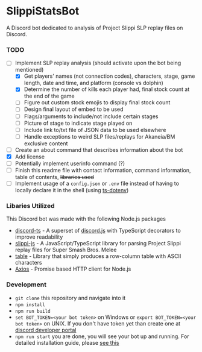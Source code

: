 # SlippiStatsBot
A Discord bot dedicated to analysis of Project Slippi SLP replay files on Discord.

### TODO
- [ ] Implement SLP replay analysis (should activate upon the bot being mentioned)
	- [x] Get players' names (not connection codes), characters, stage, game length, date and time, and platform (console vs dolphin)
	- [x] Determine the number of kills each player had, final stock count at the end of the game
	- [ ] Figure out custom stock emojis to display final stock count
	- [ ] Design final layout of embed to be used
	- [ ] Flags/arguments to include/not include certain stages
	- [ ] Picture of stage to indicate stage played on
	- [ ] Include link to/txt file of JSON data to be used elsewhere
	- [ ] Handle exceptions to weird SLP files/replays for Akaneia/BM exclusive content
- [ ] Create an about command that describes information about the bot
- [x] Add license
- [ ] Potentially implement userinfo command (?)
- [ ] Finish this readme file with contact information, command information, table of contents, ~~libraries used~~
- [ ] Implement usage of a `config.json` or `.env` file instead of having to locally declare it in the shell (using [ts-dotenv](https://www.npmjs.com/package/ts-dotenv))

### Libaries Utilized
This Discord bot was made with the following Node.js packages
- [discord-ts](https://discord-ts.js.org/) - A superset of [discord.js](https://discord.js.org/#/) with TypeScript decorators to improve readability
- [slippi-js](https://github.com/project-slippi/slippi-js) - A JavaScript/TypeScript library for parsing Project Slippi replay files for Super Smash Bros. Melee
- [table](https://www.npmjs.com/package/table) - Library that simply produces a row-column table with ASCII characters
- [Axios](https://axios-http.com/) - Promise based HTTP client for Node.js

### Development
- `git clone` this repository and navigate into it
- `npm install`
- `npm run build`
- `set BOT_TOKEN=<your bot token>` on Windows or `export BOT_TOKEN=<your bot token>` on UNIX. If you don't have token yet than create one at [discord developer portal](https://discord.com/developers/)
- `npm run start`
you are done, you will see your bot up and running. For detailed installation guide, please [see this](https://oceanroleplay.github.io/discord.ts/docs/installation)

